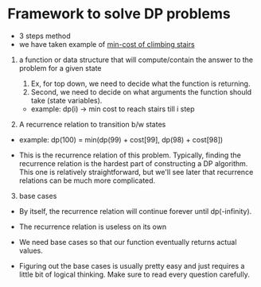 # Framework to solve DP problems

- 3 steps method
- we have taken example of [min-cost of climbing stairs](https://leetcode.com/problems/min-cost-climbing-stairs/)

1. a function or data structure that will compute/contain the answer to the problem for a given state

   1. Ex, for top down, we need to decide what the function is returning.
   2. Second, we need to decide on what arguments the function should take (state variables).

   - example: dp(i) -> min cost to reach stairs till i step

2. A recurrence relation to transition b/w states

- example: dp(100) = min(dp(99) + cost[99], dp(98) + cost[98])

- This is the recurrence relation of this problem. Typically, finding the recurrence relation is the hardest part of constructing a DP algorithm. This one is relatively straightforward, but we'll see later that recurrence relations can be much more complicated.

3. base cases

- By itself, the recurrence relation will continue forever until dp(-infinity).
- The recurrence relation is useless on its own
- We need base cases so that our function eventually returns actual values.

- Figuring out the base cases is usually pretty easy and just requires a little bit of logical thinking. Make sure to read every question carefully.
